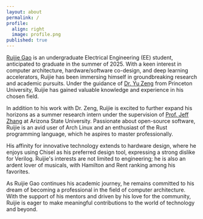 ```yaml
---
layout: about
permalink: /
profile:
  align: right
  image: profile.png
published: true
---
```


[Ruijie Gao](.) is an undergraduate Electrical Engineering (EE) student, anticipated to graduate in the summer of 2025. With a keen interest in computer architecture, hardware/software co-design, and deep learning accelerators, Ruijie has been immersing himself in groundbreaking research and academic pursuits. Under the guidance of [Dr. Yu Zeng](https://yuzeng2333.github.io) from Princeton University, Ruijie has gained valuable knowledge and experience in his chosen field.

In addition to his work with Dr. Zeng, Ruijie is excited to further expand his horizons as a summer research intern under the supervision of [Prof. Jeff Zhang](https://search.asu.edu/profile/4346755) at Arizona State University. Passionate about open-source software, Ruijie is an avid user of Arch Linux and an enthusiast of the Rust programming language, which he aspires to master professionally.

His affinity for innovative technology extends to hardware design, where he enjoys using Chisel as his preferred design tool, expressing a strong dislike for Verilog. Ruijie's interests are not limited to engineering; he is also an ardent lover of musicals, with Hamilton and Rent ranking among his favorites.

As Ruijie Gao continues his academic journey, he remains committed to his dream of becoming a professional in the field of computer architecture. With the support of his mentors and driven by his love for the community, Ruijie is eager to make meaningful contributions to the world of technology and beyond.
